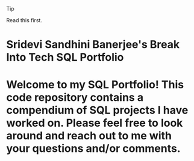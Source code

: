 > [!Tip]
> Read this first.


# Sridevi Sandhini Banerjee's Break Into Tech SQL Portfolio
# Welcome to my SQL Portfolio! This code repository contains a compendium of SQL projects I have worked on. Please feel free to look around and reach out to me with your questions and/or comments.
